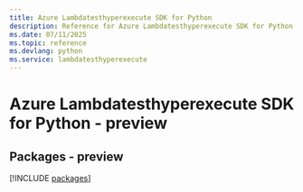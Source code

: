 ```yaml
---
title: Azure Lambdatesthyperexecute SDK for Python
description: Reference for Azure Lambdatesthyperexecute SDK for Python
ms.date: 07/11/2025
ms.topic: reference
ms.devlang: python
ms.service: lambdatesthyperexecute
---
```

# Azure Lambdatesthyperexecute SDK for Python - preview
## Packages - preview
[!INCLUDE [packages](lambdatesthyperexecute-index.md)]